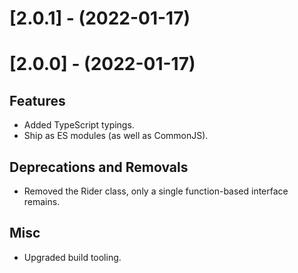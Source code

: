 
[//]: # (s-2.0.1)
  
# [2.0.1] - (2022-01-17)

[//]: # (e-2.0.1)


[//]: # (s-2.0.0)
  
# [2.0.0] - (2022-01-17)

## Features
* Added TypeScript typings.
* Ship as ES modules (as well as CommonJS).

## Deprecations and Removals
* Removed the Rider class, only a single function-based interface remains.

## Misc
* Upgraded build tooling.

[//]: # (e-2.0.0)

